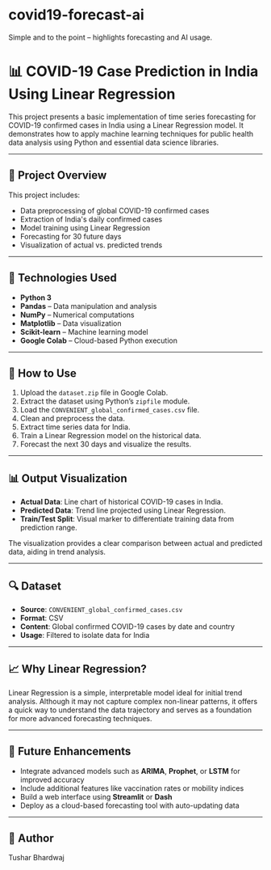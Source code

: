 # covid19-forecast-ai
Simple and to the point – highlights forecasting and AI usage.
# 📊 COVID-19 Case Prediction in India Using Linear Regression

This project presents a basic implementation of time series forecasting for COVID-19 confirmed cases in India using a Linear Regression model. It demonstrates how to apply machine learning techniques for public health data analysis using Python and essential data science libraries.

---

## 📁 Project Overview

This project includes:
- Data preprocessing of global COVID-19 confirmed cases
- Extraction of India's daily confirmed cases
- Model training using Linear Regression
- Forecasting for 30 future days
- Visualization of actual vs. predicted trends

---

## 🧪 Technologies Used

- **Python 3**
- **Pandas** – Data manipulation and analysis
- **NumPy** – Numerical computations
- **Matplotlib** – Data visualization
- **Scikit-learn** – Machine learning model
- **Google Colab** – Cloud-based Python execution

---

## 🚀 How to Use

1. Upload the `dataset.zip` file in Google Colab.
2. Extract the dataset using Python’s `zipfile` module.
3. Load the `CONVENIENT_global_confirmed_cases.csv` file.
4. Clean and preprocess the data.
5. Extract time series data for India.
6. Train a Linear Regression model on the historical data.
7. Forecast the next 30 days and visualize the results.

---

## 📊 Output Visualization

- **Actual Data**: Line chart of historical COVID-19 cases in India.
- **Predicted Data**: Trend line projected using Linear Regression.
- **Train/Test Split**: Visual marker to differentiate training data from prediction range.

The visualization provides a clear comparison between actual and predicted data, aiding in trend analysis.

---

## 🔍 Dataset

- **Source**: `CONVENIENT_global_confirmed_cases.csv`
- **Format**: CSV
- **Content**: Global confirmed COVID-19 cases by date and country
- **Usage**: Filtered to isolate data for India

---

## 📈 Why Linear Regression?

Linear Regression is a simple, interpretable model ideal for initial trend analysis. Although it may not capture complex non-linear patterns, it offers a quick way to understand the data trajectory and serves as a foundation for more advanced forecasting techniques.

---

## 🔮 Future Enhancements

- Integrate advanced models such as **ARIMA**, **Prophet**, or **LSTM** for improved accuracy
- Include additional features like vaccination rates or mobility indices
- Build a web interface using **Streamlit** or **Dash**
- Deploy as a cloud-based forecasting tool with auto-updating data

---

## 👤 Author

Tushar Bhardwaj
